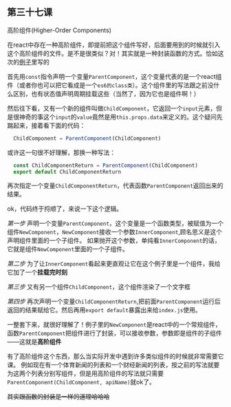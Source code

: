 ## 第三十七课

高阶组件(Higher-Order Components)

在react中存在一种高阶组件，即提前把这个组件写好，后面要用到的时候就引入这个高阶组件的文件。是不是很类似？对！其实就是一种封装函数的方式。恰如这次的[例子]((https://github.com/daoyi7/r/blob/master/src/study/study-37/study-37.js))里写的

首先用`const`指令声明一个变量`ParentComponent`，这个变量代表的是一个react组件（或者你也可以把它看成是一个`es6的class类`）。这个组件里的写法跟之前没什么区别，也有状态值声明周期挂载这些（当然了，因为它也是组件啊！）

然后往下看，又有一个新的组件叫做`ChildComponent`，它返回一个`input`元素，但是很神奇的事这个`input`的`value`竟然是用`this.props.data`来定义的。这个疑问先踹起来，接着看下面的代码：
```javascript
  ChildComponent = ParentComponent(ChildComponent)
```
或许这一句很不好理解，那换一种写法：
```javascript
  const ChildComponentReturn = ParentComponent(ChildComponent)
  export default ChildComponentReturn
```

再次指定一个变量`ChildComponentReturn`，代表函数`ParentComponent`返回出来的结果。

ok，代码终于捋顺了，来说一下这个逻辑。

*第一步* 声明一个变量`ParentComponent`，这个变量是一个函数类型，被赋值为一个组件`NewComponent`，`NewComponent`接收一个参数`InnerComponent`,顾名思义是这个声明组件里面的一个子组件。
如果抛开这个参数，单纯看`InnerComponent`的话，它就是组件`NewComponent`里面的一个子组件。

*第二步* 为了让`InnerComponent`看起来更直观让它在这个例子里是一个组件，我给它加了一个**挂载完时刻**

*第三步* 又有另一个组件`ChildComponent`，这个组件渲染了一个文字框

*第四步* 再次声明一个变量`ChildComponentReturn`,把前面`ParentComponent`运行后返回的结果赋给它。然后再用`export default`暴露出来给`index.js`使用。


一整套下来，就很好理解了！例子里的`NewComponent`是react中的一个常规组件，函数`ParentComponent`把组件进行了封装，可以接收参数，参数即是组件的子组件——这就是**高阶组件**

有了高阶组件这个东西，那么当实际开发中遇到许多类似组件的时候就非常需要它课。
例如现在有一个体育新闻的列表和一个财经新闻的列表，按之前的写法就要为这两个列表分别写组件，但是用高阶组件的写法就只需要`ParentComponent(ChildComponent, apiName)`就ok了。

~~其实跟函数的封装是一样的道理哈哈哈~~
